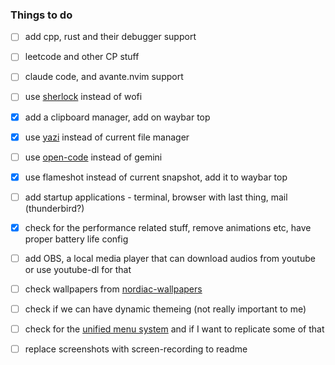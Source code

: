 ### Things to do

- [ ] add cpp, rust and their debugger support  
- [ ] leetcode and other CP stuff  
- [ ] claude code, and avante.nvim support  
- [ ] use [sherlock](https://github.com/Skxxtz/sherlock) instead of wofi  

- [x] add a clipboard manager, add on waybar top
- [x] use [yazi](https://www.youtube.com/watch?v=iKb3cHDD9hw) instead of current file manager
- [ ] use [open-code](https://github.com/sst/opencode) instead of gemini
- [x] use flameshot instead of current snapshot, add it to waybar top  
- [ ] add startup applications - terminal, browser with last thing, mail (thunderbird?)  
- [x] check for the performance related stuff, remove animations etc, have proper battery life config  
- [ ] add OBS, a local media player that can download audios from youtube or use youtube-dl for that  
- [ ] check wallpapers from [nordiac-wallpapers](https://github.com/linuxdotexe/nordic-wallpapers)
- [ ] check if we can have dynamic themeing (not really important to me)
- [ ] check for the [unified menu system](https://www.youtube.com/watch?v=Cft6mZDzIng&t=131s) and if I want to replicate some of that
- [ ] replace screenshots with screen-recording to readme  
